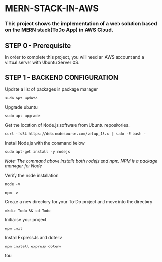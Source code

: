 # MERN-STACK-IN-AWS
### This project shows the implementation of a web solution based on the MERN stack(ToDo App) in AWS Cloud.

## STEP 0 - Prerequisite
In order to complete this project, you will need an AWS account and a virtual server with Ubuntu Server OS.

## STEP 1 – BACKEND CONFIGURATION
Update a list of packages in package manager

```
sudo apt update 
```

Upgrade ubuntu

```
sudo apt upgrade 
```

Get the location of Node.js software from Ubuntu repositories.

```
curl -fsSL https://deb.nodesource.com/setup_18.x | sudo -E bash - 
```

Install Node.js with the command below

```
sudo apt-get install -y nodejs
```

*Note: The command above installs both nodejs and npm. NPM is a package manager for Node*

Verify the node installation

```
node -v
```
```
npm -v
```
Create a new directory for your To-Do project and move into the directory
```
mkdir Todo && cd Todo
```

Initialise your project
```
npm init
```

Install ExpressJs and dotenv

```
npm install express dotenv

```

tou





